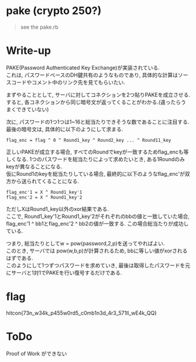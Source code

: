 # pake (crypto 250?)

> see the pake.rb

# Write-up

PAKE(Password Authenticated Key Exchange)が実装されている.  
これは, パスワードベースのDH鍵共有のようなものであり, 具体的な計算はソースコードやコメント中のリンク先を見てもらいたい.  

まずやることとして, サーバに対してコネクションを2つ貼りPAKEを成立させる.  
すると, 各コネクションから同じ暗号文が返ってくることがわかる.(違ったらうまくできていない)  

次に, パスワードの1つ1つは1~16と総当たりできそうな数であることに注目する.  
最後の暗号文は, 具体的に以下のようにして求まる.  

```
flag_enc = flag ^ 0 ^ Round1_key ^ Round2_key ... ^ Round11_key
```

正しいPAKEが成立する場合, すべてのRoundでkeyが一致するためflag_encも等しくなる. 
1つのパスワードを総当たりによって求めたいとき, ある1Roundのみkeyが異なることになる.  
仮にRound1のkeyを総当たりしている場合, 最終的に以下のようなflag_enc'が双方から送られてくることになる.  
```
flag_enc'1 = X ^ Round1_key'1
flag_enc'2 = X ^ Round1_key'2
```

ただしXはRound1_key以外のxor結果である.  
ここで, Round1_key'1とRound1_key'2がそれぞれのbbの値と一致していた場合, flag_enc'1 ^ bb1とflag_enc'2 ^ bb2の値が一致する. この場合総当たりが成功している.  

つまり, 総当たりとしてw = pow(password,2,p)を送ってやればよい.  
このとき, サーバでは pow(w,b,p)が計算されるため, bbに等しい値がxorされるはずである.  
このようにして1つずつパスワードを求めていき, 最後は取得したパスワードを元にサーバと1対1でPAKEを行い復号するだけである.  

# flag
hitcon{73n_w34k_p455w0rd5_c0mb1n3d_4r3_571ll_wE4k_QQ}

# ToDo
Proof of Work ができない
